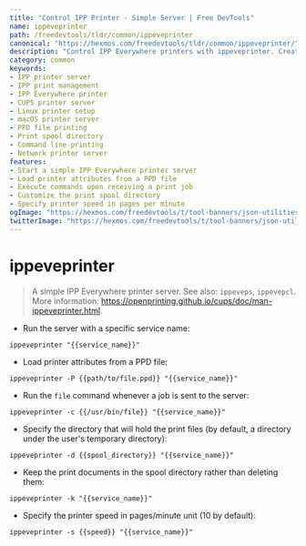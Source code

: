 ```yaml
---
title: "Control IPP Printer - Simple Server | Free DevTools"
name: ippeveprinter
path: /freedevtools/tldr/common/ippeveprinter
canonical: "https://hexmos.com/freedevtools/tldr/common/ippeveprinter/"
description: "Control IPP Everywhere printers with ippeveprinter. Create a simple IPP server, manage print jobs, and customize printer attributes. Free online tool, no registration required."
category: common
keywords:
- IPP printer server
- IPP print management
- IPP Everywhere printer
- CUPS printer server
- Linux printer setup
- macOS printer server
- PPD file printing
- Print spool directory
- Command line printing
- Network printer server
features:
- Start a simple IPP Everywhere printer server
- Load printer attributes from a PPD file
- Execute commands upon receiving a print job
- Customize the print spool directory
- Specify printer speed in pages per minute
ogImage: "https://hexmos.com/freedevtools/t/tool-banners/json-utilities-banner.png"
twitterImage: "https://hexmos.com/freedevtools/t/tool-banners/json-utilities-banner.png"
---
```


# ippeveprinter

> A simple IPP Everywhere printer server.
> See also: `ippeveps`, `ippevepcl`.
> More information: <https://openprinting.github.io/cups/doc/man-ippeveprinter.html>.

- Run the server with a specific service name:

`ippeveprinter "{{service_name}}"`

- Load printer attributes from a PPD file:

`ippeveprinter -P {{path/to/file.ppd}} "{{service_name}}"`

- Run the `file` command whenever a job is sent to the server:

`ippeveprinter -c {{/usr/bin/file}} "{{service_name}}"`

- Specify the directory that will hold the print files (by default, a directory under the user's temporary directory):

`ippeveprinter -d {{spool_directory}} "{{service_name}}"`

- Keep the print documents in the spool directory rather than deleting them:

`ippeveprinter -k "{{service_name}}"`

- Specify the printer speed in pages/minute unit (10 by default):

`ippeveprinter -s {{speed}} "{{service_name}}"`
